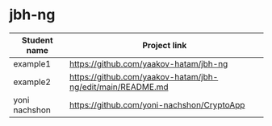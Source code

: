 # jbh-ng

| Student name      | Project link |
| ----------- | ----------- |
| example1      | https://github.com/yaakov-hatam/jbh-ng       |
| example2   | https://github.com/yaakov-hatam/jbh-ng/edit/main/README.md        |
| yoni nachshon | https://github.com/yoni-nachshon/CryptoApp    |

